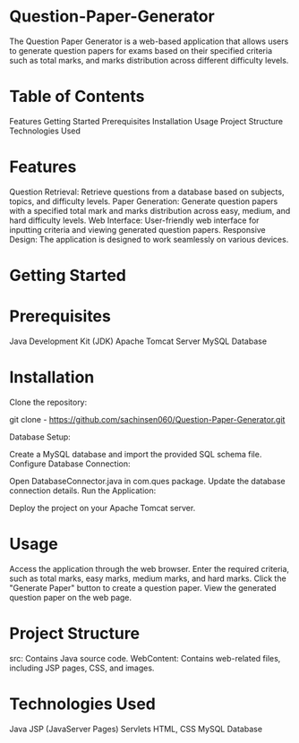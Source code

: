 # Question-Paper-Generator
The Question Paper Generator is a web-based application that allows users to generate question papers for exams based on their specified criteria such as total marks, and marks distribution across different difficulty levels.

# Table of Contents
Features
Getting Started
Prerequisites
Installation
Usage
Project Structure
Technologies Used

# Features
Question Retrieval: Retrieve questions from a database based on subjects, topics, and difficulty levels.
Paper Generation: Generate question papers with a specified total mark and marks distribution across easy, medium, and hard difficulty levels.
Web Interface: User-friendly web interface for inputting criteria and viewing generated question papers.
Responsive Design: The application is designed to work seamlessly on various devices.

# Getting Started
# Prerequisites
Java Development Kit (JDK)
Apache Tomcat Server
MySQL Database

# Installation
Clone the repository:

git clone - https://github.com/sachinsen060/Question-Paper-Generator.git

Database Setup:

Create a MySQL database and import the provided SQL schema file.
Configure Database Connection:

Open DatabaseConnector.java in com.ques package.
Update the database connection details.
Run the Application:

Deploy the project on your Apache Tomcat server.

# Usage
Access the application through the web browser.
Enter the required criteria, such as total marks, easy marks, medium marks, and hard marks.
Click the "Generate Paper" button to create a question paper.
View the generated question paper on the web page.

# Project Structure
src: Contains Java source code.
WebContent: Contains web-related files, including JSP pages, CSS, and images.

# Technologies Used
Java
JSP (JavaServer Pages)
Servlets
HTML, CSS
MySQL Database
